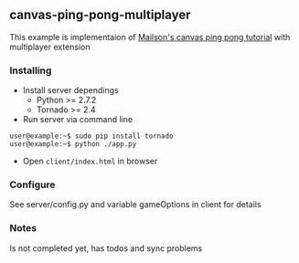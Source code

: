 ## canvas-ping-pong-multiplayer ##

This example is implementaion of [Mailson's canvas ping pong tutorial][lnk1] with multiplayer extension

### Installing ###

* Install server dependings
	* Python >= 2.7.2
	* Tornado >= 2.4
* Run server via command line

```
user@example:~$ sudo pip install tornado
user@example:~$ python ./app.py
```
* Open ```client/index.html``` in browser

### Configure ###

See server/config.py and variable gameOptions in client for details

### Notes ###

Is not completed yet, has todos and sync problems


[lnk1]: http://blog.mailson.org/2013/02/simple-pong-game-using-html5-and-canvas/
